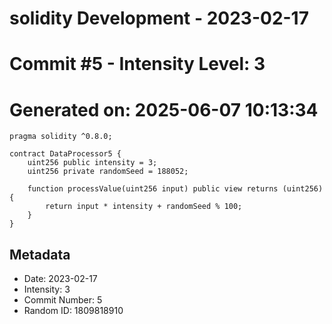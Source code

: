 ﻿# solidity Development - 2023-02-17
# Commit #5 - Intensity Level: 3
# Generated on: 2025-06-07 10:13:34
```solidity
pragma solidity ^0.8.0;

contract DataProcessor5 {
    uint256 public intensity = 3;
    uint256 private randomSeed = 188052;

    function processValue(uint256 input) public view returns (uint256) {
        return input * intensity + randomSeed % 100;
    }
}
```
## Metadata
- Date: 2023-02-17
- Intensity: 3
- Commit Number: 5
- Random ID: 1809818910

